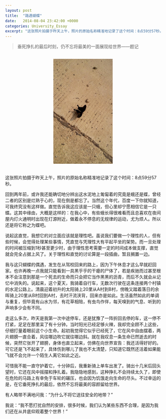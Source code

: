 ```yaml
---
layout: post
title:  "路遇蝴蝶"
date:   2014-08-04 23:42:00 +0000
categories: University_Essay
excerpt: "这张照片拍摄于昨天上午，照片的原始名称精准地记录了这个时间：8点59分57秒。回到两年前，或许我还能确切地分辨出这水泥地上匍匐着的究竟是蛾还是蝶，曾经二者的区别是烂熟于心的，现在倒是都忘了。当然这个年代，百度一下你就知道，可我终究没有这样做。直觉告诉我这应该是一只蛾，但心里却宁愿相信它是一只蝶。这其中缘由，大概是这样的：在我心中，有些蛾长得很难看而且总喜欢在夜间屋内灯火通明时出现在灯源附近，做着永不停息的无规律的运动，尤为烦人。所以还是将它称之为蝶吧"
---
```


<div>
<blockquote class="quote-style">
垂死挣扎的最后时刻，仍不忘将最美的一面展现给世界——题记
</blockquote>
<br>
</div>

<div align='center'>
<img height="340" src="/assets/img/University_Essay/butterfly.jpg"><br>
<br>
</div>

这张照片拍摄于昨天上午，照片的原始名称精准地记录了这个时间：8点59分57秒。

回到两年前，或许我还能确切地分辨出这水泥地上匍匐着的究竟是蛾还是蝶，曾经二者的区别是烂熟于心的，现在倒是都忘了。当然这个年代，百度一下你就知道，可我终究没有这样做。直觉告诉我这应该是一只蛾，但心里却宁愿相信它是一只蝶。这其中缘由，大概是这样的：在我心中，有些蛾长得很难看而且总喜欢在夜间屋内灯火通明时出现在灯源附近，做着永不停息的无规律的运动，尤为烦人。所以还是将它称之为蝶吧。

说起这直觉，我想它的对立面应该就是理性吧。虽说我们要做一个理性的人，但有些时候，会觉得处理某些事情，凭直觉与凭理性大有平起平坐的架势。而一旦处理的时间被压缩到1秒甚至更少时，由于理性思考需要一定的时间成本做支撑，直觉就会完全占据上风了。关于理性和直觉的讨论算是一段插曲，暂且搁置一边。

我与这只蝴蝶的偶遇，发生在从驾校回来的路上，因为下午休息才这么早就赶回家。也许再晚一点我就只能看到一具黑乎乎的干瘪的尸体了，若是疾驰而过甚至根本不会注意到那是一个死去的生命而只会把它当作黑黑的沥青，而后不久就会从记忆中消失的。说起来，这个夏天，我骑着自行车，无数次行驶在这条连接两个村镇的水泥公路上。清晨迎着初升的太阳骑上20里从A村到B村，傍晚又踏着落日的余晖骑上20里从B村回到A村，去时汗流浃背，回来亦是如此。生活虽然如此的单调与重复，但毕竟有山水为邻，有花草相陪，有虫鸟作伴，每天嗅到的气息、听到的声响多少会有不同。

走这么多次，昨天是我第一次中途停车，还是犹豫了一阵折回去停的车，这一停不打紧，足足在那里呆了有十分钟。当时阳光已经足够火辣，我却完全顾不上这些，仔细打量着眼前这个小生命。起初我觉得它似乎已经死了，它在风中自由摆着，两片翅膀一直合着，风往哪边吹它就往哪边斜。就在我叹息一条生命已然逝去的时候，突然它张开了翅膀，身体也直立起来，仿佛在向世界宣告：我还活得好好的。可它还是飞不起来了，具体伤到哪儿了我也不太清楚，只知道它既然还活着如果能飞就不会允许一个陌生人离它如此之近。

可惜我不能一直守护着它，十分钟后，我重新骑上单车出发了。骑出十几米后回头望时，它还在风中摇摆和挣扎着。我隐隐地感到，这种挣扎不会持续太久了，即使在危险的马路上有幸免于车轮的碾压，也会因为饥饿走向生命的尽头。不过幸运的是，在它垂死挣扎的最后，依然不忘将最美的容颜留给世界。

有人略带不满地问我：“为什么不将它送往安全的地带？”

我说：“我不愿打扰自然的安排，很多时候，我们认为某些东西不合理，是因为我们还在从井底仰观着整个世界！”
